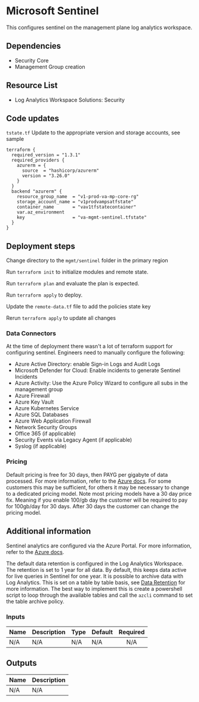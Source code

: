 # Microsoft Sentinel

This configures  sentinel on the management plane log analytics workspace.

## Dependencies

- Security Core
- Management Group creation

## Resource List

- Log Analytics Workspace Solutions: Security

## Code updates

`tstate.tf` Update to the appropriate version and storage accounts, see sample

```hcl
terraform {
  required_version = "1.3.1"
  required_providers {
    azurerm = {
      source  = "hashicorp/azurerm"
      version = "3.26.0"
    }
  }
  backend "azurerm" {
    resource_group_name  = "v1-prod-va-mp-core-rg"
    storage_account_name = "v1prodvampsatfstate"
    container_name       = "vav1tfstatecontainer"
    var.az_environment
    key                  = "va-mgmt-sentinel.tfstate"
  }
}
```

## Deployment steps

Change directory to the `mgmt/sentinel` folder in the primary region

Run `terraform init` to initialize modules and remote state.

Run `terraform plan` and evaluate the plan is expected.

Run `terraform apply` to deploy.

Update the `remote-data.tf` file to add the policies state key

Rerun `terraform apply` to update all changes

### Data Connectors

At the time of deployment there wasn't a lot of terraform support for configuring sentinel. Engineers need to manually configure the following:

- Azure Active Directory: enable Sign-in Logs and Audit Logs
- Microsoft Defender for Cloud: Enable incidents to generate Sentinel Incidents
- Azure Activity: Use the Azure Policy Wizard to configure all subs in the management group
- Azure Firewall
- Azure Key Vault
- Azure Kubernetes Service
- Azure SQL Databases
- Azure Web Application Firewall
- Network Security Groups
- Office 365 (if applicable)
- Security Events via Legacy Agent (if applicable)
- Syslog (if applicable)

### Pricing

Default pricing is free for 30 days, then PAYG per gigabyte of data processed. For more information, refer to the [Azure docs](https://azure.microsoft.com/en-us/pricing/details/azure-sentinel/). For some customers this may be sufficient, for others it may be necessary to change to a dedicated pricing model. Note most pricing models have a 30 day price fix. Meaning if you enable 100/gb day the customer will be required to pay for 100gb/day for 30 days. After 30 days the customer can change the pricing model.

## Additional information

Sentinel analytics are configured via the Azure Portal. For more information, refer to the [Azure docs](https://docs.microsoft.com/en-us/azure/sentinel/tutorial-monitor-your-data).

The default data retention is configured in the Log Analytics Workspace. The retention is set to 1 year for all data. By default, this keeps data active for live queries in Sentinel for one year. It is possible to archive data with Log Analytics. This is set on a table by table basis, see [Data Retention](https://learn.microsoft.com/en-us/azure/azure-monitor/logs/data-retention-archive?tabs=cli-1%2Ccli-2) for more information. The best way to implement this is create a powershell script to loop through the available tables and call the `azcli` command to set the table archive policy.

### Inputs

| Name | Description | Type | Default | Required |
|------|-------------|------|---------|:-----:|
|N/A|N/A|N/A|N/A|N/A|

## Outputs

| Name | Description |
|------|-------------|
|N/A|N/A|
